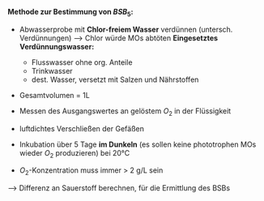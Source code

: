 **Methode zur Bestimmung von $BSB_5$:**
- Abwasserprobe mit **Chlor-freiem Wasser** verdünnen (untersch. Verdünnungen) --> Chlor würde MOs abtöten
	**Eingesetztes Verdünnungswasser:**
	- Flusswasser ohne org. Anteile
	- Trinkwasser
	- dest. Wasser, versetzt mit Salzen und Nährstoffen

- Gesamtvolumen = 1L
- Messen des Ausgangswertes an gelöstem $O_2$ in der Flüssigkeit

- luftdichtes Verschließen der Gefäßen
- Inkubation über 5 Tage **im Dunkeln** (es sollen keine phototrophen MOs wieder $O_2$ produzieren) bei 20°C
- $O_2$-Konzentration muss immer > 2 g/L sein

--> Differenz an Sauerstoff berechnen, für die Ermittlung des BSBs

